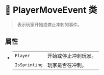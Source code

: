 # 🔖 PlayerMoveEvent 类

>表示玩家开始或停止冲刺的事件。

## 属性
- 
    |||
    |-|-|
    |`Player`|开始或停止冲刺玩家。|
    |`IsSprinting`|玩家是否在冲刺。|